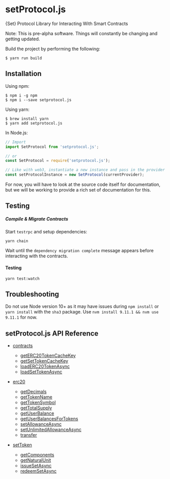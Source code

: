 # setProtocol.js
{Set} Protocol Library for Interacting With Smart Contracts

Note: This is pre-alpha software. Things will constantly be changing and getting updated.

Build the project by performing the following:
```shell
$ yarn run build
```

## Installation
Using npm:
```shell
$ npm i -g npm
$ npm i --save setprotocol.js
```
Using yarn:
```shell
$ brew install yarn
$ yarn add setprotocol.js
```

In Node.js:
```js
// Import
import SetProtocol from 'setprotocol.js';

// or
const SetProtocol = require('setprotocol.js');

// Like with web3, instantiate a new instance and pass in the provider
const setProtocolInstance = new SetProtocol(currentProvider);
```

For now, you will have to look at the source code itself for documentation, but we will be working to provide a rich set of documentation for this.

## Testing
##### Compile & Migrate Contracts

Start `testrpc` and setup dependencies:
```
yarn chain
```
Wait until the `dependency migration complete` message appears before interacting with the contracts.

#### Testing
```
yarn test:watch
```

## Troubleshooting
Do not use Node version 10+ as it may have issues during `npm install` or `yarn install` with the `sha3` package.  Use `nvm install 9.11.1 && nvm use 9.11.1` for now.

## setProtocol.js API Reference
* [contracts](documentation/classes/_contracts_api_.contractsapi.md)
  * [getERC20TokenCacheKey](documentation/classes/_contracts_api_.contractsapi.md#geterc20tokencachekey)
  * [getSetTokenCacheKey](documentation/classes/_contracts_api_.contractsapi.md#getsettokencachekey)
  * [loadERC20TokenAsync](documentation/classes/_contracts_api_.contractsapi.md#loaderc20tokenasync)
  * [loadSetTokenAsync](documentation/classes/_contracts_api_.contractsapi.md#loadsettokenasync)
* [erc20](documentation/classes/_erc20_api_.erc20api.md)
  * [getDecimals](documentation/classes/_erc20_api_.erc20api.md#getdecimals)
  * [getTokenName](documentation/classes/_erc20_api_.erc20api.md#gettokenname)
  * [getTokenSymbol](documentation/classes/_erc20_api_.erc20api.md#gettokensymbol)
  * [getTotalSupply](documentation/classes/_erc20_api_.erc20api.md#gettotalsupply)
  * [getUserBalance](documentation/classes/_erc20_api_.erc20api.md#getuserbalance)
  * [getUserBalancesForTokens](documentation/classes/_erc20_api_.erc20api.md#getuserbalancesfortokens)
  * [setAllowanceAsync](documentation/classes/_erc20_api_.erc20api.md#setallowanceasync)
  * [setUnlimitedAllowanceAsync](documentation/classes/_erc20_api_.erc20api.md#setunlimitedallowanceasync)
  * [transfer](documentation/classes/_erc20_api_.erc20api.md#transfer)

* [setToken](documentation/classes/_settoken_api_.settokenapi.md)
  * [getComponents](documentation/classes/_settoken_api_.settokenapi.md#getcomponents)
  * [getNaturalUnit](documentation/classes/_settoken_api_.settokenapi.md#getnaturalunit)
  * [issueSetAsync](documentation/classes/_settoken_api_.settokenapi.md#issuesetasync)
  * [redeemSetAsync](documentation/classes/_settoken_api_.settokenapi.md#redeemsetasync)
